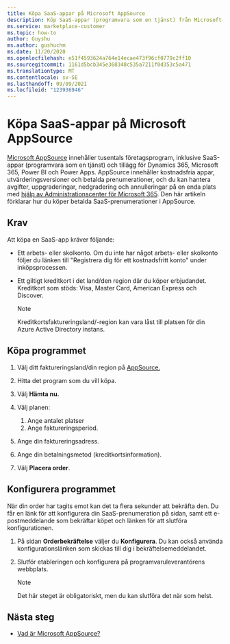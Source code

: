 ```yaml
---
title: Köpa SaaS-appar på Microsoft AppSource
description: Köp SaaS-appar (programvara som en tjänst) från Microsoft-partner på Microsoft AppSource.
ms.service: marketplace-customer
ms.topic: how-to
author: Guyshu
ms.author: gushuchm
ms.date: 11/20/2020
ms.openlocfilehash: e51f4593624a764e14ecae473f96cf0779c2ff10
ms.sourcegitcommit: 1161d5bcb345e368348c535a7211f0d353c5a471
ms.translationtype: MT
ms.contentlocale: sv-SE
ms.lasthandoff: 09/09/2021
ms.locfileid: "123936946"
---
```

# <a name="purchase-saas-apps-on-microsoft-appsource"></a>Köpa SaaS-appar på Microsoft AppSource

[Microsoft AppSource](https://appsource.microsoft.com/) innehåller tusentals företagsprogram, inklusive SaaS-appar (programvara som en tjänst) och tillägg för Dynamics 365, Microsoft 365, Power BI och Power Apps. AppSource innehåller kostnadsfria appar, utvärderingsversioner och betalda prenumerationer, och du kan hantera avgifter, uppgraderingar, nedgradering och annulleringar på en enda plats med [hjälp av Administrationscenter för Microsoft 365](/microsoft-365/admin/admin-overview/about-the-admin-center). Den här artikeln förklarar hur du köper betalda SaaS-prenumerationer i AppSource.

## <a name="requirements"></a>Krav

Att köpa en SaaS-app kräver följande:

- Ett arbets- eller skolkonto. Om du inte har något arbets- eller skolkonto följer du länken till "Registrera dig för ett kostnadsfritt konto" under inköpsprocessen.

- Ett giltigt kreditkort i det land/den region där du köper erbjudandet. Kreditkort som stöds: Visa, Master Card, American Express och Discover.

    > [!Note]
    > Kreditkortsfaktureringsland/-region kan vara låst till platsen för din Azure Active Directory instans.

## <a name="purchase-the-application"></a>Köpa programmet

1. Välj ditt faktureringsland/din region på [AppSource.](https://appsource.microsoft.com/)
1. Hitta det program som du vill köpa.
1. Välj **Hämta nu.**
1. Välj planen:

    1. Ange antalet platser
    1. Ange faktureringsperiod.

1. Ange din faktureringsadress.
1. Ange din betalningsmetod (kreditkortsinformation).
1. Välj **Placera order**.

## <a name="configure-the-application"></a>Konfigurera programmet

När din order har tagits emot kan det ta flera sekunder att bekräfta den. Du får en länk för att konfigurera din SaaS-prenumeration på sidan, samt ett e-postmeddelande som bekräftar köpet och länken för att slutföra konfigurationen.

1. På sidan **Orderbekräftelse** väljer du **Konfigurera**. Du kan också använda konfigurationslänken som skickas till dig i bekräftelsemeddelandet.
1. Slutför etableringen och konfigurera på programvaruleverantörens webbplats.

    > [!Note]
    > Det här steget är obligatoriskt, men du kan slutföra det när som helst.

## <a name="next-steps"></a>Nästa steg

- [Vad är Microsoft AppSource?](appsource-overview.md)
